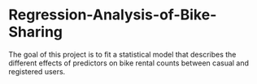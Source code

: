 # Regression-Analysis-of-Bike-Sharing
The goal of this project is to fit a statistical model that describes the different effects of predictors on bike rental counts between casual and registered users.
